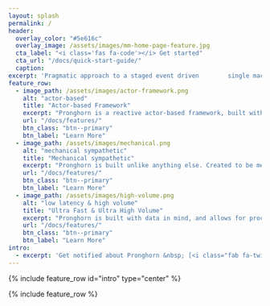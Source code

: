 ```yaml
---
layout: splash
permalink: /
header:
  overlay_color: "#5e616c"
  overlay_image: /assets/images/mm-home-page-feature.jpg
  cta_label: "<i class='fas fa-code'></i> Get started"
  cta_url: "/docs/quick-start-guide/"
  caption:
excerpt: 'Pragmatic approach to a staged event driven        single machine embedded micro-framework.<br /> <br /><br /> {::nomarkdown}{:/nomarkdown}'
feature_row:
  - image_path: /assets/images/actor-framework.png
    alt: "actor-based"
    title: "Actor-based Framework"
    excerpt: "Pronghorn is a reactive actor-based framework, built with Java 8. With business aware scheduling, Pronghorn allows developers to build powerful products without worrying about thread safety, scheduling, etc..."
    url: "/docs/features/"
    btn_class: "btn--primary"
    btn_label: "Learn More"
  - image_path: /assets/images/mechanical.png
    alt: "mechanical sympathetic"
    title: "Mechanical sympathetic"
    excerpt: "Pronghorn is built unlike anything else. Created to be mechanical sympathetic, Pronghorn allows for a non-blocking garbage-free runtime while ensuring correctness of your program."
    url: "/docs/features/"
    btn_class: "btn--primary"
    btn_label: "Learn More"
  - image_path: /assets/images/high-volume.png
    alt: "low latency & high volume"
    title: "Ultra Fast & Ultra High Volume"
    excerpt: "Pronghorn is built with data in mind, and allows for processing of data with very low latency and incredibly high volume while having a minimal memory footprint."
    url: "/docs/features/"
    btn_class: "btn--primary"
    btn_label: "Learn More"
intro:
  - excerpt: 'Get notified about Pronghorn &nbsp; [<i class="fab fa-twitter"></i> @nathantippy](https://twitter.com/nathantippy){: .btn .btn--twitter}'
---
```


{% include feature_row id="intro" type="center" %}

{% include feature_row %}